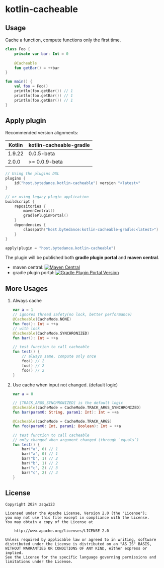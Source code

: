 # kotlin-cacheable

## Usage

Cache a function, compute functions only the first time.

```kotlin
class Foo {
    private var bar: Int = 0
    
    @Cacheable
    fun getBar() = ++bar
}

fun main() {
    val foo = Foo()
    println(foo.getBar()) // 1
    println(foo.getBar()) // 1
    println(foo.getBar()) // 1
}
```

## Apply plugin

Recommended version alignments:

| Kotlin | kotlin-cacheable-gradle |
|--------|-------------------------|
| 1.9.22 | 0.0.5-beta              |
| 2.0.0  | \>= 0.0.9-beta          |

```kotlin
// Using the plugins DSL
plugins {
    id("host.bytedance.kotlin-cacheable") version "<latest>"
}

// or using legacy plugin application
buildscript {
    repositories {
        mavenCentral()
        gradlePluginPortal()
    }
    dependencies {
        classpath("host.bytedance:kotlin-cacheable-gradle:<latest>")
    }
}

apply(plugin = "host.bytedance.kotlin-cacheable")
```

The plugin will be published both **gradle plugin portal** and **maven central**.

- maven central: [![Maven Central](https://img.shields.io/maven-central/v/host.bytedance/kotlin-cacheable-gradle)](https://central.sonatype.com/artifact/host.bytedance/kotlin-cacheable-gradle)
- gradle plugin portal: [![Gradle Plugin Portal Version](https://img.shields.io/gradle-plugin-portal/v/host.bytedance.kotlin-cacheable)](https://plugins.gradle.org/plugin/host.bytedance.kotlin-cacheable)

## More Usages

1. Always cache
    ```kotlin
    var a = 1
    // ignores thread safety(no lock, better performance)
    @Cacheable(CacheMode.NONE)
    fun foo(): Int = ++a
    // with lock
    @Cacheable(CacheMode.SYNCHRONIZED)
    fun bar(): Int = ++a
    
    // test function to call cacheable
    fun test() {
        // always same, compute only once
        foo() // 2
        foo() // 2
        foo() // 2
    }
    ```
2. Use cache when input not changed. (default logic)
    ```kotlin
    var a = 0
    
    // [TRACK_ARGS_SYNCHRONIZED] is the default logic
    @Cacheable(cacheMode = CacheMode.TRACK_ARGS_SYNCHRONIZED)
    fun bar(param0: String, param1: Int): Int = ++a
    
    @Cacheable(cacheMode = CacheMode.TRACK_ARGS)
    fun foo(param0: Int, param1: Boolean): Int = ++a
    
    // test function to call cacheable
    // only changed when argument changed (through `equals`)
    fun test() {
        bar("a", 0) // 1
        bar("a", 0) // 1
        bar("b", 1) // 2
        bar("b", 1) // 2
        bar("c", 2) // 3
        bar("c", 2) // 3
    }
    ```

## License

```
Copyright 2024 zsqw123

Licensed under the Apache License, Version 2.0 (the "License");
you may not use this file except in compliance with the License.
You may obtain a copy of the License at

    http://www.apache.org/licenses/LICENSE-2.0

Unless required by applicable law or agreed to in writing, software
distributed under the License is distributed on an "AS IS" BASIS,
WITHOUT WARRANTIES OR CONDITIONS OF ANY KIND, either express or implied.
See the License for the specific language governing permissions and
limitations under the License.
```
